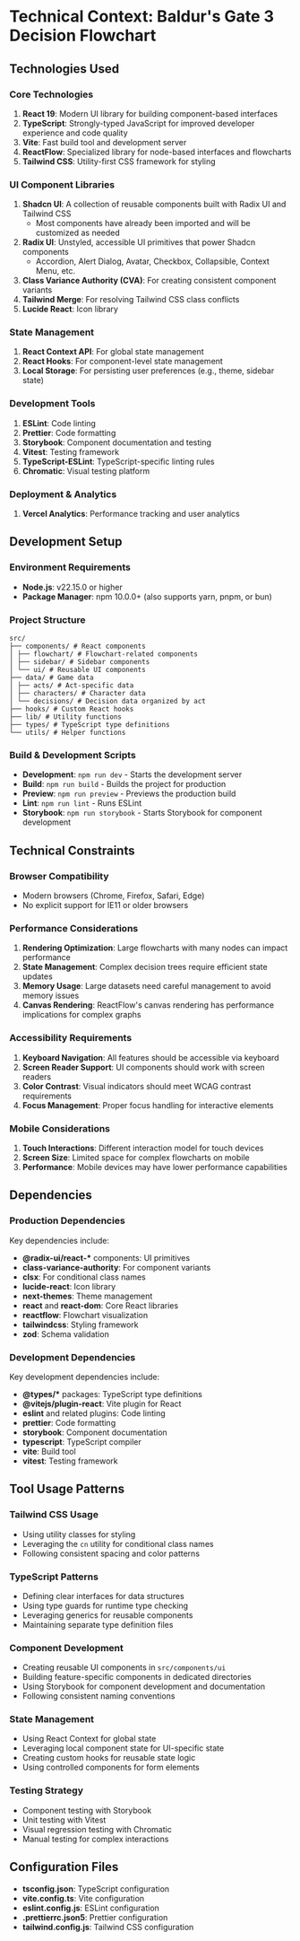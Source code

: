 # Technical Context: Baldur's Gate 3 Decision Flowchart

## Technologies Used

### Core Technologies

1. **React 19**: Modern UI library for building component-based interfaces
2. **TypeScript**: Strongly-typed JavaScript for improved developer experience and code quality
3. **Vite**: Fast build tool and development server
4. **ReactFlow**: Specialized library for node-based interfaces and flowcharts
5. **Tailwind CSS**: Utility-first CSS framework for styling

### UI Component Libraries

1. **Shadcn UI**: A collection of reusable components built with Radix UI and Tailwind CSS
   - Most components have already been imported and will be customized as needed
2. **Radix UI**: Unstyled, accessible UI primitives that power Shadcn components
   - Accordion, Alert Dialog, Avatar, Checkbox, Collapsible, Context Menu, etc.
3. **Class Variance Authority (CVA)**: For creating consistent component variants
4. **Tailwind Merge**: For resolving Tailwind CSS class conflicts
5. **Lucide React**: Icon library

### State Management

1. **React Context API**: For global state management
2. **React Hooks**: For component-level state management
3. **Local Storage**: For persisting user preferences (e.g., theme, sidebar state)

### Development Tools

1. **ESLint**: Code linting
2. **Prettier**: Code formatting
3. **Storybook**: Component documentation and testing
4. **Vitest**: Testing framework
5. **TypeScript-ESLint**: TypeScript-specific linting rules
6. **Chromatic**: Visual testing platform

### Deployment & Analytics

1. **Vercel Analytics**: Performance tracking and user analytics

## Development Setup

### Environment Requirements

- **Node.js**: v22.15.0 or higher
- **Package Manager**: npm 10.0.0+ (also supports yarn, pnpm, or bun)

### Project Structure

```
src/
├── components/ # React components
│ ├── flowchart/ # Flowchart-related components
│ ├── sidebar/ # Sidebar components
│ └── ui/ # Reusable UI components
├── data/ # Game data
│ ├── acts/ # Act-specific data
│ ├── characters/ # Character data
│ └── decisions/ # Decision data organized by act
├── hooks/ # Custom React hooks
├── lib/ # Utility functions
├── types/ # TypeScript type definitions
└── utils/ # Helper functions
```

### Build & Development Scripts

- **Development**: `npm run dev` - Starts the development server
- **Build**: `npm run build` - Builds the project for production
- **Preview**: `npm run preview` - Previews the production build
- **Lint**: `npm run lint` - Runs ESLint
- **Storybook**: `npm run storybook` - Starts Storybook for component development

## Technical Constraints

### Browser Compatibility

- Modern browsers (Chrome, Firefox, Safari, Edge)
- No explicit support for IE11 or older browsers

### Performance Considerations

1. **Rendering Optimization**: Large flowcharts with many nodes can impact performance
2. **State Management**: Complex decision trees require efficient state updates
3. **Memory Usage**: Large datasets need careful management to avoid memory issues
4. **Canvas Rendering**: ReactFlow's canvas rendering has performance implications for complex graphs

### Accessibility Requirements

1. **Keyboard Navigation**: All features should be accessible via keyboard
2. **Screen Reader Support**: UI components should work with screen readers
3. **Color Contrast**: Visual indicators should meet WCAG contrast requirements
4. **Focus Management**: Proper focus handling for interactive elements

### Mobile Considerations

1. **Touch Interactions**: Different interaction model for touch devices
2. **Screen Size**: Limited space for complex flowcharts on mobile
3. **Performance**: Mobile devices may have lower performance capabilities

## Dependencies

### Production Dependencies

Key dependencies include:

- **@radix-ui/react-\*** components: UI primitives
- **class-variance-authority**: For component variants
- **clsx**: For conditional class names
- **lucide-react**: Icon library
- **next-themes**: Theme management
- **react** and **react-dom**: Core React libraries
- **reactflow**: Flowchart visualization
- **tailwindcss**: Styling framework
- **zod**: Schema validation

### Development Dependencies

Key development dependencies include:

- **@types/\*** packages: TypeScript type definitions
- **@vitejs/plugin-react**: Vite plugin for React
- **eslint** and related plugins: Code linting
- **prettier**: Code formatting
- **storybook**: Component documentation
- **typescript**: TypeScript compiler
- **vite**: Build tool
- **vitest**: Testing framework

## Tool Usage Patterns

### Tailwind CSS Usage

- Using utility classes for styling
- Leveraging the `cn` utility for conditional class names
- Following consistent spacing and color patterns

### TypeScript Patterns

- Defining clear interfaces for data structures
- Using type guards for runtime type checking
- Leveraging generics for reusable components
- Maintaining separate type definition files

### Component Development

- Creating reusable UI components in `src/components/ui`
- Building feature-specific components in dedicated directories
- Using Storybook for component development and documentation
- Following consistent naming conventions

### State Management

- Using React Context for global state
- Leveraging local component state for UI-specific state
- Creating custom hooks for reusable state logic
- Using controlled components for form elements

### Testing Strategy

- Component testing with Storybook
- Unit testing with Vitest
- Visual regression testing with Chromatic
- Manual testing for complex interactions

## Configuration Files

- **tsconfig.json**: TypeScript configuration
- **vite.config.ts**: Vite configuration
- **eslint.config.js**: ESLint configuration
- **.prettierrc.json5**: Prettier configuration
- **tailwind.config.js**: Tailwind CSS configuration
